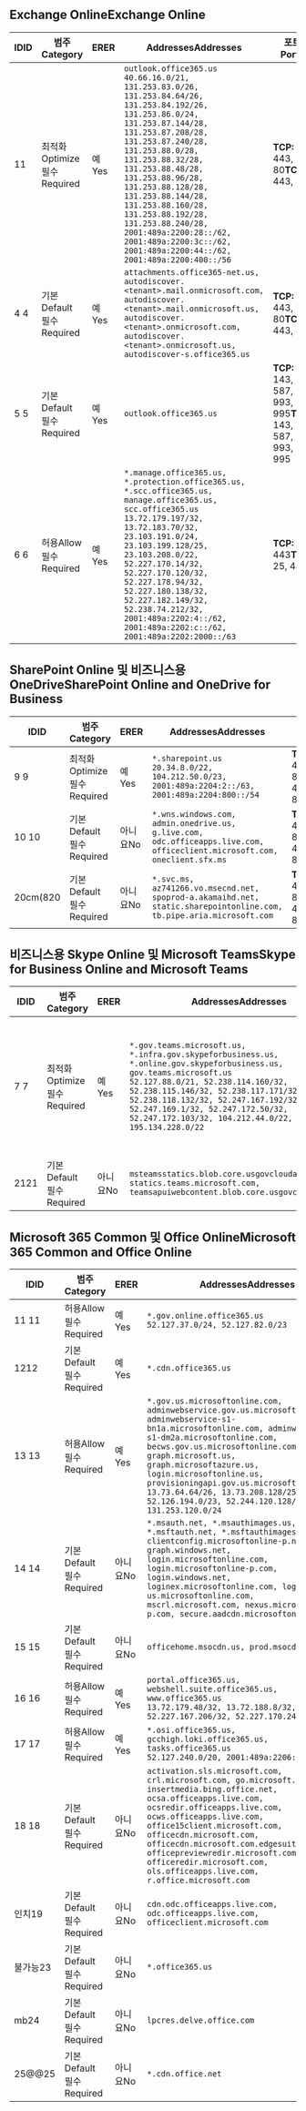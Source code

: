<!--THIS FILE IS AUTOMATICALLY GENERATED. MANUAL CHANGES WILL BE OVERWRITTEN.-->
<!--Please contact the Office 365 Endpoints team with any questions.-->
<!--USGovGCCHigh endpoints version 2020012800-->
<!--File generated 2020-01-28 11:00:19.2029-->

## <a name="exchange-online"></a><span data-ttu-id="26a2d-101">Exchange Online</span><span class="sxs-lookup"><span data-stu-id="26a2d-101">Exchange Online</span></span>

<span data-ttu-id="26a2d-102">ID</span><span class="sxs-lookup"><span data-stu-id="26a2d-102">ID</span></span> | <span data-ttu-id="26a2d-103">범주</span><span class="sxs-lookup"><span data-stu-id="26a2d-103">Category</span></span> | <span data-ttu-id="26a2d-104">ER</span><span class="sxs-lookup"><span data-stu-id="26a2d-104">ER</span></span> | <span data-ttu-id="26a2d-105">Addresses</span><span class="sxs-lookup"><span data-stu-id="26a2d-105">Addresses</span></span> | <span data-ttu-id="26a2d-106">포트</span><span class="sxs-lookup"><span data-stu-id="26a2d-106">Ports</span></span>
-- | -------------------- | --- | ------------------------------------------------------------------------------------------------------------------------------------------------------------------------------------------------------------------------------------------------------------------------------------------------------------------------------------------------------------------------------------------------------------------------------------------------ | -------------------------------
<span data-ttu-id="26a2d-107">1</span><span class="sxs-lookup"><span data-stu-id="26a2d-107">1</span></span> | <span data-ttu-id="26a2d-108">최적화</span><span class="sxs-lookup"><span data-stu-id="26a2d-108">Optimize</span></span><BR><span data-ttu-id="26a2d-109">필수</span><span class="sxs-lookup"><span data-stu-id="26a2d-109">Required</span></span> | <span data-ttu-id="26a2d-110">예</span><span class="sxs-lookup"><span data-stu-id="26a2d-110">Yes</span></span> | `outlook.office365.us`<BR>`40.66.16.0/21, 131.253.83.0/26, 131.253.84.64/26, 131.253.84.192/26, 131.253.86.0/24, 131.253.87.144/28, 131.253.87.208/28, 131.253.87.240/28, 131.253.88.0/28, 131.253.88.32/28, 131.253.88.48/28, 131.253.88.96/28, 131.253.88.128/28, 131.253.88.144/28, 131.253.88.160/28, 131.253.88.192/28, 131.253.88.240/28, 2001:489a:2200:28::/62, 2001:489a:2200:3c::/62, 2001:489a:2200:44::/62, 2001:489a:2200:400::/56` | <span data-ttu-id="26a2d-111">**TCP:** 443, 80</span><span class="sxs-lookup"><span data-stu-id="26a2d-111">**TCP:** 443, 80</span></span>
<span data-ttu-id="26a2d-112">4 </span><span class="sxs-lookup"><span data-stu-id="26a2d-112">4</span></span> | <span data-ttu-id="26a2d-113">기본</span><span class="sxs-lookup"><span data-stu-id="26a2d-113">Default</span></span><BR><span data-ttu-id="26a2d-114">필수</span><span class="sxs-lookup"><span data-stu-id="26a2d-114">Required</span></span> | <span data-ttu-id="26a2d-115">예</span><span class="sxs-lookup"><span data-stu-id="26a2d-115">Yes</span></span> | `attachments.office365-net.us, autodiscover.<tenant>.mail.onmicrosoft.com, autodiscover.<tenant>.mail.onmicrosoft.us, autodiscover.<tenant>.onmicrosoft.com, autodiscover.<tenant>.onmicrosoft.us, autodiscover-s.office365.us` | <span data-ttu-id="26a2d-116">**TCP:** 443, 80</span><span class="sxs-lookup"><span data-stu-id="26a2d-116">**TCP:** 443, 80</span></span>
<span data-ttu-id="26a2d-117">5 </span><span class="sxs-lookup"><span data-stu-id="26a2d-117">5</span></span> | <span data-ttu-id="26a2d-118">기본</span><span class="sxs-lookup"><span data-stu-id="26a2d-118">Default</span></span><BR><span data-ttu-id="26a2d-119">필수</span><span class="sxs-lookup"><span data-stu-id="26a2d-119">Required</span></span> | <span data-ttu-id="26a2d-120">예</span><span class="sxs-lookup"><span data-stu-id="26a2d-120">Yes</span></span> | `outlook.office365.us` | <span data-ttu-id="26a2d-121">**TCP:** 143, 25, 587, 993, 995</span><span class="sxs-lookup"><span data-stu-id="26a2d-121">**TCP:** 143, 25, 587, 993, 995</span></span>
<span data-ttu-id="26a2d-122">6 </span><span class="sxs-lookup"><span data-stu-id="26a2d-122">6</span></span> | <span data-ttu-id="26a2d-123">허용</span><span class="sxs-lookup"><span data-stu-id="26a2d-123">Allow</span></span><BR><span data-ttu-id="26a2d-124">필수</span><span class="sxs-lookup"><span data-stu-id="26a2d-124">Required</span></span> | <span data-ttu-id="26a2d-125">예</span><span class="sxs-lookup"><span data-stu-id="26a2d-125">Yes</span></span> | `*.manage.office365.us, *.protection.office365.us, *.scc.office365.us, manage.office365.us, scc.office365.us`<BR>`13.72.179.197/32, 13.72.183.70/32, 23.103.191.0/24, 23.103.199.128/25, 23.103.208.0/22, 52.227.170.14/32, 52.227.170.120/32, 52.227.178.94/32, 52.227.180.138/32, 52.227.182.149/32, 52.238.74.212/32, 2001:489a:2202:4::/62, 2001:489a:2202:c::/62, 2001:489a:2202:2000::/63` | <span data-ttu-id="26a2d-126">**TCP:** 25, 443</span><span class="sxs-lookup"><span data-stu-id="26a2d-126">**TCP:** 25, 443</span></span>

## <a name="sharepoint-online-and-onedrive-for-business"></a><span data-ttu-id="26a2d-127">SharePoint Online 및 비즈니스용 OneDrive</span><span class="sxs-lookup"><span data-stu-id="26a2d-127">SharePoint Online and OneDrive for Business</span></span>

<span data-ttu-id="26a2d-128">ID</span><span class="sxs-lookup"><span data-stu-id="26a2d-128">ID</span></span> | <span data-ttu-id="26a2d-129">범주</span><span class="sxs-lookup"><span data-stu-id="26a2d-129">Category</span></span> | <span data-ttu-id="26a2d-130">ER</span><span class="sxs-lookup"><span data-stu-id="26a2d-130">ER</span></span> | <span data-ttu-id="26a2d-131">Addresses</span><span class="sxs-lookup"><span data-stu-id="26a2d-131">Addresses</span></span> | <span data-ttu-id="26a2d-132">포트</span><span class="sxs-lookup"><span data-stu-id="26a2d-132">Ports</span></span>
-- | -------------------- | --- | ------------------------------------------------------------------------------------------------------------------------- | ----------------
<span data-ttu-id="26a2d-133">9 </span><span class="sxs-lookup"><span data-stu-id="26a2d-133">9</span></span> | <span data-ttu-id="26a2d-134">최적화</span><span class="sxs-lookup"><span data-stu-id="26a2d-134">Optimize</span></span><BR><span data-ttu-id="26a2d-135">필수</span><span class="sxs-lookup"><span data-stu-id="26a2d-135">Required</span></span> | <span data-ttu-id="26a2d-136">예</span><span class="sxs-lookup"><span data-stu-id="26a2d-136">Yes</span></span> | `*.sharepoint.us`<BR>`20.34.8.0/22, 104.212.50.0/23, 2001:489a:2204:2::/63, 2001:489a:2204:800::/54` | <span data-ttu-id="26a2d-137">**TCP:** 443, 80</span><span class="sxs-lookup"><span data-stu-id="26a2d-137">**TCP:** 443, 80</span></span>
<span data-ttu-id="26a2d-138">10 </span><span class="sxs-lookup"><span data-stu-id="26a2d-138">10</span></span> | <span data-ttu-id="26a2d-139">기본</span><span class="sxs-lookup"><span data-stu-id="26a2d-139">Default</span></span><BR><span data-ttu-id="26a2d-140">필수</span><span class="sxs-lookup"><span data-stu-id="26a2d-140">Required</span></span> | <span data-ttu-id="26a2d-141">아니요</span><span class="sxs-lookup"><span data-stu-id="26a2d-141">No</span></span> | `*.wns.windows.com, admin.onedrive.us, g.live.com, odc.officeapps.live.com, officeclient.microsoft.com, oneclient.sfx.ms` | <span data-ttu-id="26a2d-142">**TCP:** 443, 80</span><span class="sxs-lookup"><span data-stu-id="26a2d-142">**TCP:** 443, 80</span></span>
<span data-ttu-id="26a2d-143">20cm(8</span><span class="sxs-lookup"><span data-stu-id="26a2d-143">20</span></span> | <span data-ttu-id="26a2d-144">기본</span><span class="sxs-lookup"><span data-stu-id="26a2d-144">Default</span></span><BR><span data-ttu-id="26a2d-145">필수</span><span class="sxs-lookup"><span data-stu-id="26a2d-145">Required</span></span> | <span data-ttu-id="26a2d-146">아니요</span><span class="sxs-lookup"><span data-stu-id="26a2d-146">No</span></span> | `*.svc.ms, az741266.vo.msecnd.net, spoprod-a.akamaihd.net, static.sharepointonline.com, tb.pipe.aria.microsoft.com` | <span data-ttu-id="26a2d-147">**TCP:** 443, 80</span><span class="sxs-lookup"><span data-stu-id="26a2d-147">**TCP:** 443, 80</span></span>

## <a name="skype-for-business-online-and-microsoft-teams"></a><span data-ttu-id="26a2d-148">비즈니스용 Skype Online 및 Microsoft Teams</span><span class="sxs-lookup"><span data-stu-id="26a2d-148">Skype for Business Online and Microsoft Teams</span></span>

<span data-ttu-id="26a2d-149">ID</span><span class="sxs-lookup"><span data-stu-id="26a2d-149">ID</span></span> | <span data-ttu-id="26a2d-150">범주</span><span class="sxs-lookup"><span data-stu-id="26a2d-150">Category</span></span> | <span data-ttu-id="26a2d-151">ER</span><span class="sxs-lookup"><span data-stu-id="26a2d-151">ER</span></span> | <span data-ttu-id="26a2d-152">Addresses</span><span class="sxs-lookup"><span data-stu-id="26a2d-152">Addresses</span></span> | <span data-ttu-id="26a2d-153">포트</span><span class="sxs-lookup"><span data-stu-id="26a2d-153">Ports</span></span>
-- | -------------------- | --- | --------------------------------------------------------------------------------------------------------------------------------------------------------------------------------------------------------------------------------------------------------------------------------------------------------------------------------- | ---------------------------------------------------
<span data-ttu-id="26a2d-154">7 </span><span class="sxs-lookup"><span data-stu-id="26a2d-154">7</span></span> | <span data-ttu-id="26a2d-155">최적화</span><span class="sxs-lookup"><span data-stu-id="26a2d-155">Optimize</span></span><BR><span data-ttu-id="26a2d-156">필수</span><span class="sxs-lookup"><span data-stu-id="26a2d-156">Required</span></span> | <span data-ttu-id="26a2d-157">예</span><span class="sxs-lookup"><span data-stu-id="26a2d-157">Yes</span></span> | `*.gov.teams.microsoft.us, *.infra.gov.skypeforbusiness.us, *.online.gov.skypeforbusiness.us, gov.teams.microsoft.us`<BR>`52.127.88.0/21, 52.238.114.160/32, 52.238.115.146/32, 52.238.117.171/32, 52.238.118.132/32, 52.247.167.192/32, 52.247.169.1/32, 52.247.172.50/32, 52.247.172.103/32, 104.212.44.0/22, 195.134.228.0/22` | <span data-ttu-id="26a2d-158">**TCP:** 443, 80</span><span class="sxs-lookup"><span data-stu-id="26a2d-158">**TCP:** 443, 80</span></span><BR><span data-ttu-id="26a2d-159">**UDP:** 3478, 3479, 3480, 3481</span><span class="sxs-lookup"><span data-stu-id="26a2d-159">**UDP:** 3478, 3479, 3480, 3481</span></span>
<span data-ttu-id="26a2d-160">21</span><span class="sxs-lookup"><span data-stu-id="26a2d-160">21</span></span> | <span data-ttu-id="26a2d-161">기본</span><span class="sxs-lookup"><span data-stu-id="26a2d-161">Default</span></span><BR><span data-ttu-id="26a2d-162">필수</span><span class="sxs-lookup"><span data-stu-id="26a2d-162">Required</span></span> | <span data-ttu-id="26a2d-163">아니요</span><span class="sxs-lookup"><span data-stu-id="26a2d-163">No</span></span> | `msteamsstatics.blob.core.usgovcloudapi.net, statics.teams.microsoft.com, teamsapuiwebcontent.blob.core.usgovcloudapi.net` | <span data-ttu-id="26a2d-164">**TCP:** 443</span><span class="sxs-lookup"><span data-stu-id="26a2d-164">**TCP:** 443</span></span>

## <a name="microsoft-365-common-and-office-online"></a><span data-ttu-id="26a2d-165">Microsoft 365 Common 및 Office Online</span><span class="sxs-lookup"><span data-stu-id="26a2d-165">Microsoft 365 Common and Office Online</span></span>

<span data-ttu-id="26a2d-166">ID</span><span class="sxs-lookup"><span data-stu-id="26a2d-166">ID</span></span> | <span data-ttu-id="26a2d-167">범주</span><span class="sxs-lookup"><span data-stu-id="26a2d-167">Category</span></span> | <span data-ttu-id="26a2d-168">ER</span><span class="sxs-lookup"><span data-stu-id="26a2d-168">ER</span></span> | <span data-ttu-id="26a2d-169">Addresses</span><span class="sxs-lookup"><span data-stu-id="26a2d-169">Addresses</span></span> | <span data-ttu-id="26a2d-170">포트</span><span class="sxs-lookup"><span data-stu-id="26a2d-170">Ports</span></span>
-- | ------------------- | --- | --------------------------------------------------------------------------------------------------------------------------------------------------------------------------------------------------------------------------------------------------------------------------------------------------------------------------------------------------------------------------------------------------------------------- | ----------------
<span data-ttu-id="26a2d-171">11 </span><span class="sxs-lookup"><span data-stu-id="26a2d-171">11</span></span> | <span data-ttu-id="26a2d-172">허용</span><span class="sxs-lookup"><span data-stu-id="26a2d-172">Allow</span></span><BR><span data-ttu-id="26a2d-173">필수</span><span class="sxs-lookup"><span data-stu-id="26a2d-173">Required</span></span> | <span data-ttu-id="26a2d-174">예</span><span class="sxs-lookup"><span data-stu-id="26a2d-174">Yes</span></span> | `*.gov.online.office365.us`<BR>`52.127.37.0/24, 52.127.82.0/23` | <span data-ttu-id="26a2d-175">**TCP:** 443</span><span class="sxs-lookup"><span data-stu-id="26a2d-175">**TCP:** 443</span></span>
<span data-ttu-id="26a2d-176">12</span><span class="sxs-lookup"><span data-stu-id="26a2d-176">12</span></span> | <span data-ttu-id="26a2d-177">기본</span><span class="sxs-lookup"><span data-stu-id="26a2d-177">Default</span></span><BR><span data-ttu-id="26a2d-178">필수</span><span class="sxs-lookup"><span data-stu-id="26a2d-178">Required</span></span> | <span data-ttu-id="26a2d-179">예</span><span class="sxs-lookup"><span data-stu-id="26a2d-179">Yes</span></span> | `*.cdn.office365.us` | <span data-ttu-id="26a2d-180">**TCP:** 443</span><span class="sxs-lookup"><span data-stu-id="26a2d-180">**TCP:** 443</span></span>
<span data-ttu-id="26a2d-181">13 </span><span class="sxs-lookup"><span data-stu-id="26a2d-181">13</span></span> | <span data-ttu-id="26a2d-182">허용</span><span class="sxs-lookup"><span data-stu-id="26a2d-182">Allow</span></span><BR><span data-ttu-id="26a2d-183">필수</span><span class="sxs-lookup"><span data-stu-id="26a2d-183">Required</span></span> | <span data-ttu-id="26a2d-184">예</span><span class="sxs-lookup"><span data-stu-id="26a2d-184">Yes</span></span> | `*.gov.us.microsoftonline.com, adminwebservice.gov.us.microsoftonline.com, adminwebservice-s1-bn1a.microsoftonline.com, adminwebservice-s1-dm2a.microsoftonline.com, becws.gov.us.microsoftonline.com, graph.microsoft.us, graph.microsoftazure.us, login.microsoftonline.us, provisioningapi.gov.us.microsoftonline.com`<BR>`13.73.64.64/26, 13.73.208.128/25, 52.126.194.0/23, 52.244.120.128/25, 131.253.120.0/24` | <span data-ttu-id="26a2d-185">**TCP:** 443</span><span class="sxs-lookup"><span data-stu-id="26a2d-185">**TCP:** 443</span></span>
<span data-ttu-id="26a2d-186">14 </span><span class="sxs-lookup"><span data-stu-id="26a2d-186">14</span></span> | <span data-ttu-id="26a2d-187">기본</span><span class="sxs-lookup"><span data-stu-id="26a2d-187">Default</span></span><BR><span data-ttu-id="26a2d-188">필수</span><span class="sxs-lookup"><span data-stu-id="26a2d-188">Required</span></span> | <span data-ttu-id="26a2d-189">아니요</span><span class="sxs-lookup"><span data-stu-id="26a2d-189">No</span></span> | `*.msauth.net, *.msauthimages.us, *.msftauth.net, *.msftauthimages.us, clientconfig.microsoftonline-p.net, graph.windows.net, login.microsoftonline.com, login.microsoftonline-p.com, login.windows.net, loginex.microsoftonline.com, login-us.microsoftonline.com, mscrl.microsoft.com, nexus.microsoftonline-p.com, secure.aadcdn.microsoftonline-p.com` | <span data-ttu-id="26a2d-190">**TCP:** 443</span><span class="sxs-lookup"><span data-stu-id="26a2d-190">**TCP:** 443</span></span>
<span data-ttu-id="26a2d-191">15 </span><span class="sxs-lookup"><span data-stu-id="26a2d-191">15</span></span> | <span data-ttu-id="26a2d-192">기본</span><span class="sxs-lookup"><span data-stu-id="26a2d-192">Default</span></span><BR><span data-ttu-id="26a2d-193">필수</span><span class="sxs-lookup"><span data-stu-id="26a2d-193">Required</span></span> | <span data-ttu-id="26a2d-194">아니요</span><span class="sxs-lookup"><span data-stu-id="26a2d-194">No</span></span> | `officehome.msocdn.us, prod.msocdn.us` | <span data-ttu-id="26a2d-195">**TCP:** 443, 80</span><span class="sxs-lookup"><span data-stu-id="26a2d-195">**TCP:** 443, 80</span></span>
<span data-ttu-id="26a2d-196">16 </span><span class="sxs-lookup"><span data-stu-id="26a2d-196">16</span></span> | <span data-ttu-id="26a2d-197">허용</span><span class="sxs-lookup"><span data-stu-id="26a2d-197">Allow</span></span><BR><span data-ttu-id="26a2d-198">필수</span><span class="sxs-lookup"><span data-stu-id="26a2d-198">Required</span></span> | <span data-ttu-id="26a2d-199">예</span><span class="sxs-lookup"><span data-stu-id="26a2d-199">Yes</span></span> | `portal.office365.us, webshell.suite.office365.us, www.office365.us`<BR>`13.72.179.48/32, 13.72.188.8/32, 52.227.167.206/32, 52.227.170.242/32` | <span data-ttu-id="26a2d-200">**TCP:** 443, 80</span><span class="sxs-lookup"><span data-stu-id="26a2d-200">**TCP:** 443, 80</span></span>
<span data-ttu-id="26a2d-201">17 </span><span class="sxs-lookup"><span data-stu-id="26a2d-201">17</span></span> | <span data-ttu-id="26a2d-202">허용</span><span class="sxs-lookup"><span data-stu-id="26a2d-202">Allow</span></span><BR><span data-ttu-id="26a2d-203">필수</span><span class="sxs-lookup"><span data-stu-id="26a2d-203">Required</span></span> | <span data-ttu-id="26a2d-204">예</span><span class="sxs-lookup"><span data-stu-id="26a2d-204">Yes</span></span> | `*.osi.office365.us, gcchigh.loki.office365.us, tasks.office365.us`<BR>`52.127.240.0/20, 2001:489a:2206::/48` | <span data-ttu-id="26a2d-205">**TCP:** 443</span><span class="sxs-lookup"><span data-stu-id="26a2d-205">**TCP:** 443</span></span>
<span data-ttu-id="26a2d-206">18 </span><span class="sxs-lookup"><span data-stu-id="26a2d-206">18</span></span> | <span data-ttu-id="26a2d-207">기본</span><span class="sxs-lookup"><span data-stu-id="26a2d-207">Default</span></span><BR><span data-ttu-id="26a2d-208">필수</span><span class="sxs-lookup"><span data-stu-id="26a2d-208">Required</span></span> | <span data-ttu-id="26a2d-209">아니요</span><span class="sxs-lookup"><span data-stu-id="26a2d-209">No</span></span> | `activation.sls.microsoft.com, crl.microsoft.com, go.microsoft.com, insertmedia.bing.office.net, ocsa.officeapps.live.com, ocsredir.officeapps.live.com, ocws.officeapps.live.com, office15client.microsoft.com, officecdn.microsoft.com, officecdn.microsoft.com.edgesuite.net, officepreviewredir.microsoft.com, officeredir.microsoft.com, ols.officeapps.live.com, r.office.microsoft.com` | <span data-ttu-id="26a2d-210">**TCP:** 443, 80</span><span class="sxs-lookup"><span data-stu-id="26a2d-210">**TCP:** 443, 80</span></span>
<span data-ttu-id="26a2d-211">인치</span><span class="sxs-lookup"><span data-stu-id="26a2d-211">19</span></span> | <span data-ttu-id="26a2d-212">기본</span><span class="sxs-lookup"><span data-stu-id="26a2d-212">Default</span></span><BR><span data-ttu-id="26a2d-213">필수</span><span class="sxs-lookup"><span data-stu-id="26a2d-213">Required</span></span> | <span data-ttu-id="26a2d-214">아니요</span><span class="sxs-lookup"><span data-stu-id="26a2d-214">No</span></span> | `cdn.odc.officeapps.live.com, odc.officeapps.live.com, officeclient.microsoft.com` | <span data-ttu-id="26a2d-215">**TCP:** 443, 80</span><span class="sxs-lookup"><span data-stu-id="26a2d-215">**TCP:** 443, 80</span></span>
<span data-ttu-id="26a2d-216">불가능</span><span class="sxs-lookup"><span data-stu-id="26a2d-216">23</span></span> | <span data-ttu-id="26a2d-217">기본</span><span class="sxs-lookup"><span data-stu-id="26a2d-217">Default</span></span><BR><span data-ttu-id="26a2d-218">필수</span><span class="sxs-lookup"><span data-stu-id="26a2d-218">Required</span></span> | <span data-ttu-id="26a2d-219">아니요</span><span class="sxs-lookup"><span data-stu-id="26a2d-219">No</span></span> | `*.office365.us` | <span data-ttu-id="26a2d-220">**TCP:** 443, 80</span><span class="sxs-lookup"><span data-stu-id="26a2d-220">**TCP:** 443, 80</span></span>
<span data-ttu-id="26a2d-221">mb</span><span class="sxs-lookup"><span data-stu-id="26a2d-221">24</span></span> | <span data-ttu-id="26a2d-222">기본</span><span class="sxs-lookup"><span data-stu-id="26a2d-222">Default</span></span><BR><span data-ttu-id="26a2d-223">필수</span><span class="sxs-lookup"><span data-stu-id="26a2d-223">Required</span></span> | <span data-ttu-id="26a2d-224">아니요</span><span class="sxs-lookup"><span data-stu-id="26a2d-224">No</span></span> | `lpcres.delve.office.com` | <span data-ttu-id="26a2d-225">**TCP:** 443</span><span class="sxs-lookup"><span data-stu-id="26a2d-225">**TCP:** 443</span></span>
<span data-ttu-id="26a2d-226">25@@</span><span class="sxs-lookup"><span data-stu-id="26a2d-226">25</span></span> | <span data-ttu-id="26a2d-227">기본</span><span class="sxs-lookup"><span data-stu-id="26a2d-227">Default</span></span><BR><span data-ttu-id="26a2d-228">필수</span><span class="sxs-lookup"><span data-stu-id="26a2d-228">Required</span></span> | <span data-ttu-id="26a2d-229">아니요</span><span class="sxs-lookup"><span data-stu-id="26a2d-229">No</span></span> | `*.cdn.office.net` | <span data-ttu-id="26a2d-230">**TCP:** 443</span><span class="sxs-lookup"><span data-stu-id="26a2d-230">**TCP:** 443</span></span>
